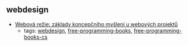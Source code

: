 webdesign
---
* [Webová režie: základy koncepčního myšlení u webových projektů](http://www.root.cz/knihy/webova-rezie-zaklady-koncepcniho-mysleni-u-webovych-projektu/)
    * tags: [webdesign](../tags/webdesign.md), [free-programming-books](../tags/free-programming-books.md), [free-programming-books-cs](../tags/free-programming-books-cs.md)
